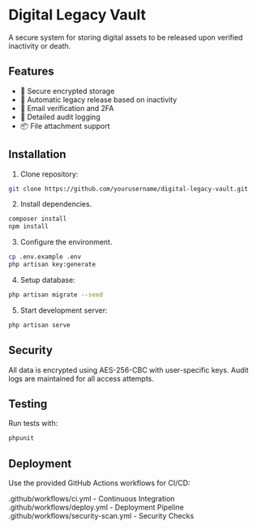 # Digital Legacy Vault

A secure system for storing digital assets to be released upon verified inactivity or death.

## Features

- 🔐 Secure encrypted storage
- 📅 Automatic legacy release based on inactivity
- 📧 Email verification and 2FA
- 🧾 Detailed audit logging
- 📦 File attachment support

## Installation

1. Clone repository:
```bash
git clone https://github.com/yourusername/digital-legacy-vault.git 
```

2. Install dependencies.
```bash
composer install
npm install
```

3. Configure the environment.
```bash
cp .env.example .env
php artisan key:generate
```

4. Setup database:
```bash
php artisan migrate --seed
```

5. Start development server:
```bash
php artisan serve
```

## Security
All data is encrypted using AES-256-CBC with user-specific keys. Audit logs are maintained for all access attempts.

## Testing
Run tests with:
```bash
phpunit
```

## Deployment
Use the provided GitHub Actions workflows for CI/CD:

.github/workflows/ci.yml - Continuous Integration
.github/workflows/deploy.yml - Deployment Pipeline
.github/workflows/security-scan.yml - Security Checks
